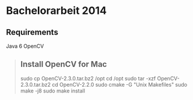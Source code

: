 Bachelorarbeit 2014
===================

Requirements
---
Java 6
OpenCV

>Install OpenCV for Mac
>---
>sudo cp OpenCV-2.3.0.tar.bz2 /opt
>cd /opt
>sudo tar -xzf OpenCV-2.3.0.tar.bz2
>cd OpenCV-2.2.0
>sudo cmake -G "Unix Makefiles"
>sudo make -j8
>sudo make install
